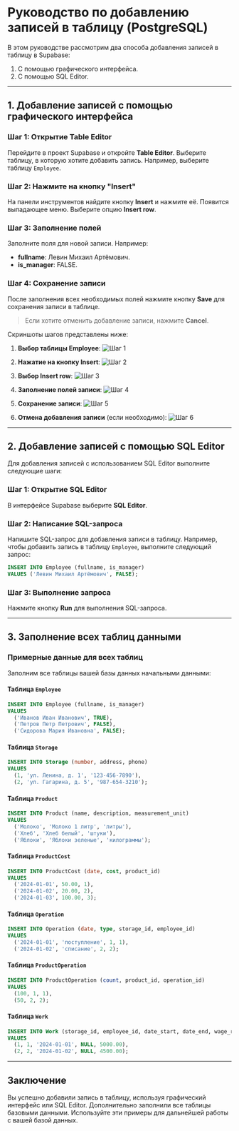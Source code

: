 # Руководство по добавлению записей в таблицу (PostgreSQL)

В этом руководстве рассмотрим два способа добавления записей в таблицу в Supabase:

1. С помощью графического интерфейса.
2. С помощью SQL Editor.

---

## 1. Добавление записей с помощью графического интерфейса

### Шаг 1: Открытие Table Editor

Перейдите в проект Supabase и откройте **Table Editor**. Выберите таблицу, в которую хотите добавить запись. Например, выберите таблицу `Employee`.

### Шаг 2: Нажмите на кнопку "Insert"

На панели инструментов найдите кнопку **Insert** и нажмите её. Появится выпадающее меню. Выберите опцию **Insert row**.

### Шаг 3: Заполнение полей

Заполните поля для новой записи. Например:

- **fullname**: Левин Михаил Артёмович.
- **is_manager**: FALSE.

### Шаг 4: Сохранение записи

После заполнения всех необходимых полей нажмите кнопку **Save** для сохранения записи в таблице.

> Если хотите отменить добавление записи, нажмите **Cancel**.

Скриншоты шагов представлены ниже:

1. **Выбор таблицы Employee**:
   ![Шаг 1](image.png)

2. **Нажатие на кнопку Insert**:
   ![Шаг 2](image-1.png)

3. **Выбор Insert row**:
   ![Шаг 3](image-2.png)

4. **Заполнение полей записи**:
   ![Шаг 4](image-3.png)

5. **Сохранение записи**:
   ![Шаг 5](image-4.png)

6. **Отмена добавления записи** (если необходимо):
   ![Шаг 6](image-5.png)

---

## 2. Добавление записей с помощью SQL Editor

Для добавления записей с использованием SQL Editor выполните следующие шаги:

### Шаг 1: Открытие SQL Editor

В интерфейсе Supabase выберите **SQL Editor**.

### Шаг 2: Написание SQL-запроса

Напишите SQL-запрос для добавления записи в таблицу. Например, чтобы добавить запись в таблицу `Employee`, выполните следующий запрос:

```sql
INSERT INTO Employee (fullname, is_manager)
VALUES ('Левин Михаил Артёмович', FALSE);
```

### Шаг 3: Выполнение запроса

Нажмите кнопку **Run** для выполнения SQL-запроса.

---

## 3. Заполнение всех таблиц данными

### Примерные данные для всех таблиц

Заполним все таблицы вашей базы данных начальными данными:

#### Таблица `Employee`

```sql
INSERT INTO Employee (fullname, is_manager)
VALUES
  ('Иванов Иван Иванович', TRUE),
  ('Петров Петр Петрович', FALSE),
  ('Сидорова Мария Ивановна', FALSE);
```

#### Таблица `Storage`

```sql
INSERT INTO Storage (number, address, phone)
VALUES
  (1, 'ул. Ленина, д. 1', '123-456-7890'),
  (2, 'ул. Гагарина, д. 5', '987-654-3210');
```

#### Таблица `Product`

```sql
INSERT INTO Product (name, description, measurement_unit)
VALUES
  ('Молоко', 'Молоко 1 литр', 'литры'),
  ('Хлеб', 'Хлеб белый', 'штуки'),
  ('Яблоки', 'Яблоки зеленые', 'килограммы');
```

#### Таблица `ProductCost`

```sql
INSERT INTO ProductCost (date, cost, product_id)
VALUES
  ('2024-01-01', 50.00, 1),
  ('2024-01-02', 20.00, 2),
  ('2024-01-03', 100.00, 3);
```

#### Таблица `Operation`

```sql
INSERT INTO Operation (date, type, storage_id, employee_id)
VALUES
  ('2024-01-01', 'поступление', 1, 1),
  ('2024-01-02', 'списание', 2, 2);
```

#### Таблица `ProductOperation`

```sql
INSERT INTO ProductOperation (count, product_id, operation_id)
VALUES
  (100, 1, 1),
  (50, 2, 2);
```

#### Таблица `Work`

```sql
INSERT INTO Work (storage_id, employee_id, date_start, date_end, wage_rate)
VALUES
  (1, 1, '2024-01-01', NULL, 5000.00),
  (2, 2, '2024-01-02', NULL, 4500.00);
```

---

## Заключение

Вы успешно добавили запись в таблицу, используя графический интерфейс или SQL Editor. Дополнительно заполнили все таблицы базовыми данными. Используйте эти примеры для дальнейшей работы с вашей базой данных.
